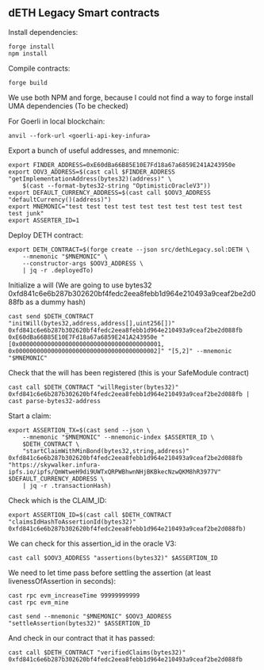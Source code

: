 ## dETH Legacy Smart contracts


Install dependencies:
```
forge install
npm install
```

Compile contracts:
```
forge build 
```

We use both NPM and forge, because I could not find a way to forge install UMA dependencies (To be checked)

For Goerli in local blockchain:
```
anvil --fork-url <goerli-api-key-infura>
```

Export a bunch of useful addresses, and mnemonic:
```
export FINDER_ADDRESS=0xE60dBa66B85E10E7Fd18a67a6859E241A243950e
export OOV3_ADDRESS=$(cast call $FINDER_ADDRESS "getImplementationAddress(bytes32)(address)" \
	$(cast --format-bytes32-string "OptimisticOracleV3"))
export DEFAULT_CURRENCY_ADDRESS=$(cast call $OOV3_ADDRESS "defaultCurrency()(address)")
export MNEMONIC="test test test test test test test test test test test junk"
export ASSERTER_ID=1
```

Deploy DETH contract:
```
export DETH_CONTRACT=$(forge create --json src/dethLegacy.sol:DETH \
	--mnemonic "$MNEMONIC" \
	--constructor-args $OOV3_ADDRESS \
	| jq -r .deployedTo)
```

Initialize a will (We are going to use bytes32 0xfd841c6e6b287b302620bf4fedc2eea8febb1d964e210493a9ceaf2be2d088fb as a dummy hash)
```
cast send $DETH_CONTRACT "initWill(bytes32,address,address[],uint256[])" 0xfd841c6e6b287b302620bf4fedc2eea8febb1d964e210493a9ceaf2be2d088fb 0xE60dBa66B85E10E7Fd18a67a6859E241A243950e "[0x0000000000000000000000000000000000000001, 0x0000000000000000000000000000000000000002]" "[5,2]" --mnemonic "$MNEMONIC"
```

Check that the will has been registered (this is your SafeModule contract)
```
cast call $DETH_CONTRACT "willRegister(bytes32)" 0xfd841c6e6b287b302620bf4fedc2eea8febb1d964e210493a9ceaf2be2d088fb | cast parse-bytes32-address
```

Start a claim:
```
export ASSERTION_TX=$(cast send --json \
	--mnemonic "$MNEMONIC" --mnemonic-index $ASSERTER_ID \
	$DETH_CONTRACT \
	"startClaimWithMinBond(bytes32,string,address)" 0xfd841c6e6b287b302620bf4fedc2eea8febb1d964e210493a9ceaf2be2d088fb "https://skywalker.infura-ipfs.io/ipfs/QmWtweH9di9UWTxQRPWBhwnNHjBKBkecNzwQKM8hR3977V" $DEFAULT_CURRENCY_ADDRESS \
	| jq -r .transactionHash)
```

Check which is the CLAIM_ID:
```
export ASSERTION_ID=$(cast call $DETH_CONTRACT "claimsIdHashToAssertionId(bytes32)" 0xfd841c6e6b287b302620bf4fedc2eea8febb1d964e210493a9ceaf2be2d088fb)
```

We can check for this assertion_id in the oracle V3:
```
cast call $OOV3_ADDRESS "assertions(bytes32)" $ASSERTION_ID
```

We need to let time pass before settling the assertion (at least livenessOfAssertion in seconds):
```
cast rpc evm_increaseTime 99999999999
cast rpc evm_mine
```

```
cast send --mnemonic "$MNEMONIC" $OOV3_ADDRESS "settleAssertion(bytes32)" $ASSERTION_ID
```

And check in our contract that it has passed:
```
cast call $DETH_CONTRACT "verifiedClaims(bytes32)" 0xfd841c6e6b287b302620bf4fedc2eea8febb1d964e210493a9ceaf2be2d088fb
```





